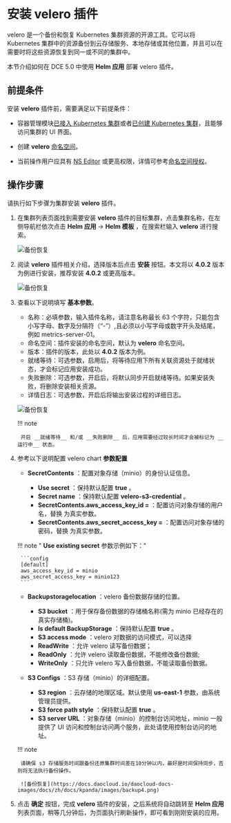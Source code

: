 # 安装 velero 插件

velero 是一个备份和恢复 Kubernetes 集群资源的开源工具。它可以将 Kubernetes 集群中的资源备份到云存储服务、本地存储或其他位置，并且可以在需要时将这些资源恢复到同一或不同的集群中。

本节介绍如何在 DCE 5.0 中使用 __Helm 应用__ 部署 velero 插件。 

## 前提条件

安装 __velero__ 插件前，需要满足以下前提条件：

- 容器管理模块[已接入 Kubernetes 集群](../clusters/integrate-cluster.md)或者[已创建 Kubernetes 集群](../clusters/create-cluster.md)，且能够访问集群的 UI 界面。

- 创建 __velero__ [命名空间](../namespaces/createns.md)。

- 当前操作用户应具有 [NS Editor](../permissions/permission-brief.md#ns-editor) 或更高权限，详情可参考[命名空间授权](../namespaces/createns.md)。

## 操作步骤

请执行如下步骤为集群安装 __velero__ 插件。

1. 在集群列表页面找到需要安装 __velero__ 插件的目标集群，点击集群名称，在左侧导航栏依次点击 __Helm 应用__ -> __Helm 模板__ ，在搜索栏输入 __velero__ 进行搜索。

    ![备份恢复](https://docs.daocloud.io/daocloud-docs-images/docs/kpanda/images/backup1.png)

2. 阅读 __velero__ 插件相关介绍，选择版本后点击 __安装__ 按钮。本文将以 __4.0.2__ 版本为例进行安装，推荐安装 __4.0.2__ 或更高版本。

    ![备份恢复](https://docs.daocloud.io/daocloud-docs-images/docs/zh/docs/kpanda/images/backup2.png)

3. 查看以下说明填写 **基本参数**。

    - 名称：必填参数，输入插件名称，请注意名称最长 63 个字符，只能包含小写字母、数字及分隔符（“-”）,且必须以小写字母或数字开头及结尾，例如 metrics-server-01。
    - 命名空间：插件安装的命名空间，默认为 __velero__ 命名空间。
    - 版本：插件的版本，此处以 __4.0.2__ 版本为例。
    - 就绪等待：可选参数，启用后，将等待应用下所有关联资源处于就绪状态，才会标记应用安装成功。
    - 失败删除：可选参数，开启后，将默认同步开启就绪等待。如果安装失败，将删除安装相关资源。
    - 详情日志：可选参数，开启后将输出安装过程的详细日志。

    ![备份恢复](https://docs.daocloud.io/daocloud-docs-images/docs/zh/docs/kpanda/images/backup3.png)

    !!! note

        开启 __就绪等待__ 和/或 __失败删除__ 后，应用需要经过较长时间才会被标记为 __运行中__ 状态。

4. 参考以下说明配置 velero chart **参数配置**

    - __SecretContents__ ：配置对象存储（minio）的身份认证信息。

        - __Use secret__ ：保持默认配置 __true__ 。
        - __Secret name__ ：保持默认配置 __velero-s3-credential__ 。
        - __SecretContents.aws_access_key_id = <modifiy>__ ：配置访问对象存储的用户名，替换 __<modifiy>__ 为真实参数。
        - __SecretContents.aws_secret_access_key = <modifiy>__ ：配置访问对象存储的密码，替换 __<modifiy>__ 为真实参数。

    !!! note " __Use existing secret__ 参数示例如下："

        ```config
        [default]
        aws_access_key_id = minio
        aws_secret_access_key = minio123
        ```

    - __Backupstoragelocation__ ：velero 备份数据存储的位置。
        - __S3 bucket__ ：用于保存备份数据的存储桶名称(需为 minio 已经存在的真实存储桶)。
        - __Is default BackupStorage__ ：保持默认配置 __true__ 。
        - __S3 access mode__ ：velero 对数据的访问模式，可以选择
        - __ReadWrite__ ：允许 velero 读写备份数据；
        - __ReadOnly__ ：允许 velero 读取备份数据，不能修改备份数据;
        - __WriteOnly__ ：只允许 velero 写入备份数据，不能读取备份数据。

    - __S3 Configs__ ：S3 存储（minio）的详细配置。
        - __S3 region__ ：云存储的地理区域。默认使用 __us-east-1__ 参数，由系统管理员提供。
        - __S3 force path style__ ：保持默认配置 __true__ 。
        - __S3 server URL__ ：对象存储（minio）的控制台访问地址，minio 一般提供了 UI 访问和控制台访问两个服务，此处请使用控制台访问的地址。

    !!! note

        请确保 s3 存储服务时间跟备份还原集群时间差在10分钟以内，最好是时间保持同步，否则将无法执行备份操作。

        ![备份恢复](https://docs.daocloud.io/daocloud-docs-images/docs/zh/docs/kpanda/images/backup4.png)

5. 点击 __确定__ 按钮，完成 __velero__ 插件的安装，之后系统将自动跳转至 __Helm 应用__ 列表页面，稍等几分钟后，为页面执行刷新操作，即可看到刚刚安装的应用。
